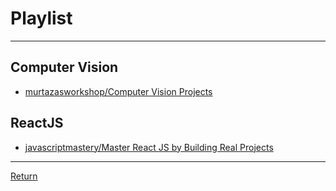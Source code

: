 # Playlist

---

## Computer Vision

- [murtazasworkshop/Computer Vision Projects](https://youtube.com/playlist?list=PLMoSUbG1Q_r8jFS04rot-3NzidnV54Z2q&si=a4w7eK3l7osWGKCm)

## ReactJS

- [javascriptmastery/Master React JS by Building Real Projects](https://youtube.com/playlist?list=PL6QREj8te1P6wX9m5KnicnDVEucbOPsqR&si=4_4eTkwdxFJ9pgXw)

---

[Return](./../readme.md)
